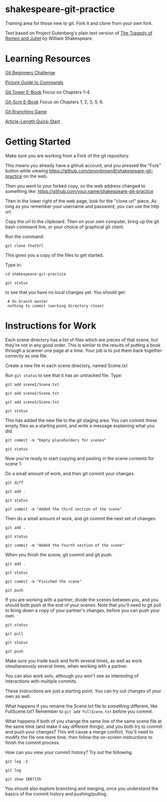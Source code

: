 # shakespeare-git-practice
Training area for those new to git.  Fork it and clone from your own fork.

Text based on Project Gutenberg's plain text version of [The Tragedy of Romeo and Juliet](https://www.gutenberg.org/cache/epub/1112/pg1112.txt) by William Shakespeare.

Learning Resources
====================
[Git Beginners Challenge](https://try.github.io/levels/1/challenges/1)

[Picture Guide to Commands](http://marklodato.github.io/visual-git-guide/index-en.html)

[Git Tower E-Book](www.git-tower.com/learn) Focus on Chapters 1-4.

[Git-Scm E-Book](http://git-scm.com/doc) Focus on Chapters 1, 2, 3, 5, 6.

[Git Branching Game](http://pcottle.github.io/learnGitBranching/)

[Article-Length Quick-Start](http://code.tutsplus.com/tutorials/easy-version-control-with-git--net-7449)


Getting Started
======================================

Make sure you are working from a Fork of the git repository.

This means you already have a github account, and you pressed the "Fork" button
while viewing https://github.com/jennybrown8/shakespeare-git-practice on the web.

Then you went to your forked copy, so the web address changed to something like:
https://github.com/your.name/shakespeare-git-practice

Then in the lower right of the web page, look for the "clone url" piece.
As long as you remember your username and password, you can use the http url.

Copy the url to the clipboard.  Then on your own computer, bring up
the git bash command line, or your choice of graphical git client.

Run the command:

  `git clone thatUrl`

This gives you a copy of the files to get started.


Type in:

   `cd shakespeare-git-practice`

   `git status`

to see that you have no local changes yet.  You should get:

     # On branch master
     nothing to commit (working directory clean)



Instructions for Work
======================================
Each scene directory has a list of files which are pieces of
that scene, but they're not in any good order.  This is similar
to the results of putting a book through a scanner one page at
a time.  Your job is to put them back together correctly as one file.

Create a new file in each scene directory, named Scene.txt

Run `git status` to see that it has an untracked file.
Type:

   `git add scene1/Scene.txt`

   `git add scene2/Scene.txt`

   `git add scene3/Scene.txt`

   `git status`

This has added the new file to the git staging area.  You 
can commit these empty files as a starting point, and write
a message explaining what you did.

   `git commit -m "Empty placeholders for scenes"`

   `git status`

Now you're ready to start copying and pasting in the scene contents
for scene 1.

Do a small amount of work, and then git commit your changes.

   `git diff`

   `git add .`

   `git status`

   `git commit -m "Added the third section of the scene"`



Then do a small amount of work, and git commit the next set of changes.

   `git add .`

   `git status`

   `git commit -m "Added the fourth section of the scene"`

When you finish the scene, git commit and git push.

   `git add .`

   `git status`

   `git commit -m "Finished the scene"`

   `git push`

If you are working with a partner, divide the scenes between you,
and you should both push at the end of your scenes.  Note that you'll
need to git pull to bring down a copy of your partner's changes, before
you can push your own.

   `git status`

   `git pull`

   `git status`

   `git push`

Make sure you trade back and forth several times, as well as work
simultaneously several times, when working with a partner.

You can also work solo, although you won't see as interesting of
interactions with multiple commits.

These instructions are just a starting point.  You can try out 
changes of your own as well.

What happens if you rename the Scene.txt file to something
different, like FullScene.txt?  Remember to `git add FullScene.txt`
before you commit.

What happens if both of you change the same line of the same
scene file at the same time (and make it say different things), 
and you both try to commit and push your changes?  This will
cause a merge conflict.  You'll need to modify the file one
more time, then follow the on-screen instructions to finish
the commit process.

How can you view your commit history?  Try out the following.

   `git log -2`

   `git log`

   `git show 188713b`

You should also explore branching and merging, once you
understand the basics of the commit history and pushing/pulling.

